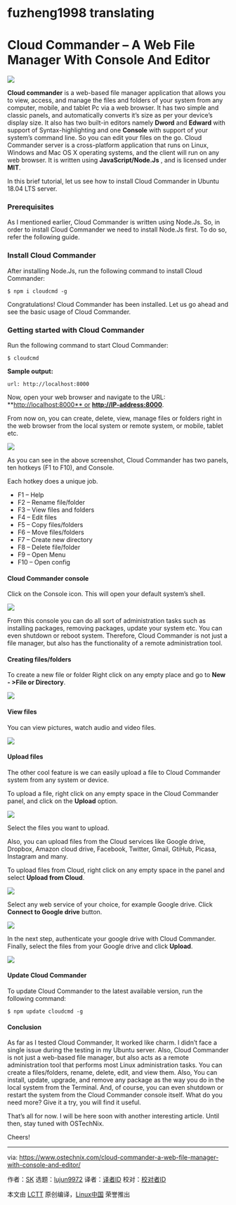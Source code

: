 fuzheng1998 translating
======
Cloud Commander – A Web File Manager With Console And Editor
======

![](https://www.ostechnix.com/wp-content/uploads/2016/05/Cloud-Commander-A-Web-File-Manager-With-Console-And-Editor-720x340.png)

**Cloud commander** is a web-based file manager application that allows you to view, access, and manage the files and folders of your system from any computer, mobile, and tablet Pc via a web browser. It has two simple and classic panels, and automatically converts it’s size as per your device’s display size. It also has two built-in editors namely **Dword** and **Edward** with support of Syntax-highlighting and one **Console** with support of your system’s command line. So you can edit your files on the go. Cloud Commander server is a cross-platform application that runs on Linux, Windows and Mac OS X operating systems, and the client will run on any web browser. It is written using **JavaScript/Node.Js** , and is licensed under **MIT**.

In this brief tutorial, let us see how to install Cloud Commander in Ubuntu 18.04 LTS server.

### Prerequisites

As I mentioned earlier, Cloud Commander is written using Node.Js. So, in order to install Cloud Commander we need to install Node.Js first. To do so, refer the following guide.

### Install Cloud Commander

After installing Node.Js, run the following command to install Cloud Commander:
```
$ npm i cloudcmd -g

```

Congratulations! Cloud Commander has been installed. Let us go ahead and see the basic usage of Cloud Commander.

### Getting started with Cloud Commander

Run the following command to start Cloud Commander:
```
$ cloudcmd

```

**Sample output:**
```
url: http://localhost:8000

```

Now, open your web browser and navigate to the URL: **<http://localhost:8000** or> **<http://IP-address:8000>**.

From now on, you can create, delete, view, manage files or folders right in the web browser from the local system or remote system, or mobile, tablet etc.

![][2]

As you can see in the above screenshot, Cloud Commander has two panels, ten hotkeys (F1 to F10), and Console.

Each hotkey does a unique job.

  * F1 – Help
  * F2 – Rename file/folder
  * F3 – View files and folders
  * F4 – Edit files
  * F5 – Copy files/folders
  * F6 – Move files/folders
  * F7 – Create new directory
  * F8 – Delete file/folder
  * F9 – Open Menu
  * F10 – Open config



#### Cloud Commander console

Click on the Console icon. This will open your default system’s shell.

![][3]

From this console you can do all sort of administration tasks such as installing packages, removing packages, update your system etc. You can even shutdown or reboot system. Therefore, Cloud Commander is not just a file manager, but also has the functionality of a remote administration tool.

#### Creating files/folders

To create a new file or folder Right click on any empty place and go to **New - >File or Directory**.

![][4]

#### View files

You can view pictures, watch audio and video files.

![][5]

#### Upload files

The other cool feature is we can easily upload a file to Cloud Commander system from any system or device.

To upload a file, right click on any empty space in the Cloud Commander panel, and click on the **Upload** option.

![][6]

Select the files you want to upload.

Also, you can upload files from the Cloud services like Google drive, Dropbox, Amazon cloud drive, Facebook, Twitter, Gmail, GtiHub, Picasa, Instagram and many.

To upload files from Cloud, right click on any empty space in the panel and select **Upload from Cloud**.

![][7]

Select any web service of your choice, for example Google drive. Click **Connect to Google drive** button.

![][8]

In the next step, authenticate your google drive with Cloud Commander. Finally, select the files from your Google drive and click **Upload**.

![][9]

#### Update Cloud Commander

To update Cloud Commander to the latest available version, run the following command:
```
$ npm update cloudcmd -g

```

#### Conclusion

As far as I tested Cloud Commander, It worked like charm. I didn’t face a single issue during the testing in my Ubuntu server. Also, Cloud Commander is not just a web-based file manager, but also acts as a remote administration tool that performs most Linux administration tasks. You can create a files/folders, rename, delete, edit, and view them. Also, You can install, update, upgrade, and remove any package as the way you do in the local system from the Terminal. And, of course, you can even shutdown or restart the system from the Cloud Commander console itself. What do you need more? Give it a try, you will find it useful.

That’s all for now. I will be here soon with another interesting article. Until then, stay tuned with OSTechNix.

Cheers!



--------------------------------------------------------------------------------

via: https://www.ostechnix.com/cloud-commander-a-web-file-manager-with-console-and-editor/

作者：[SK][a]
选题：[lujun9972](https://github.com/lujun9972)
译者：[译者ID](https://github.com/译者ID)
校对：[校对者ID](https://github.com/校对者ID)

本文由 [LCTT](https://github.com/LCTT/TranslateProject) 原创编译，[Linux中国](https://linux.cn/) 荣誉推出

[a]:https://www.ostechnix.com/author/sk/
[1]:data:image/gif;base64,R0lGODlhAQABAIAAAAAAAP///yH5BAEAAAAALAAAAAABAAEAAAIBRAA7
[2]:http://www.ostechnix.com/wp-content/uploads/2016/05/Cloud-Commander-Google-Chrome_006-4.jpg
[3]:http://www.ostechnix.com/wp-content/uploads/2016/05/Cloud-Commander-Google-Chrome_007-2.jpg
[4]:http://www.ostechnix.com/wp-content/uploads/2016/05/Cloud-commander-file-folder-1.png
[5]:http://www.ostechnix.com/wp-content/uploads/2016/05/Cloud-Commander-home-sk-Google-Chrome_008-1.jpg
[6]:http://www.ostechnix.com/wp-content/uploads/2016/05/cloud-commander-upload-2.png
[7]:http://www.ostechnix.com/wp-content/uploads/2016/05/upload-from-cloud-1.png
[8]:http://www.ostechnix.com/wp-content/uploads/2016/05/Cloud-Commander-home-sk-Google-Chrome_009-2.jpg
[9]:http://www.ostechnix.com/wp-content/uploads/2016/05/Cloud-Commander-home-sk-Google-Chrome_010-1.jpg
